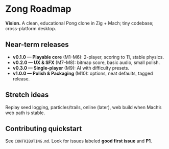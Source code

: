 # Zong Roadmap

**Vision.** A clean, educational Pong clone in Zig + Mach; tiny codebase; cross-platform desktop.

## Near-term releases
- **v0.1.0 — Playable core** (M1–M6): 2-player, scoring to 11, stable physics.
- **v0.2.0 — UX & SFX** (M7–M8): bitmap score, basic audio, small polish.
- **v0.3.0 — Single-player** (M9): AI with difficulty presets.
- **v1.0.0 — Polish & Packaging** (M10): options, neat defaults, tagged release.

## Stretch ideas
Replay seed logging, particles/trails, online (later), web build when Mach’s web path is stable.

## Contributing quickstart
See `CONTRIBUTING.md`. Look for issues labeled **good first issue** and **P1**.
